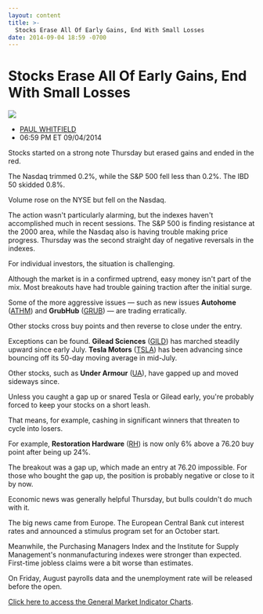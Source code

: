 ```yaml
---
layout: content
title: >-
  Stocks Erase All Of Early Gains, End With Small Losses
date: 2014-09-04 18:59 -0700
---
```



Stocks Erase All Of Early Gains, End With Small Losses
=======================================================


![](https://www.investors.com/wp-content/uploads/ibd-migrated-images/MPv_140905_635454412251670388.png)

* [PAUL WHITFIELD](https://www.investors.com/author/whitfieldp/ "Posts by PAUL WHITFIELD")
* 06:59 PM ET 09/04/2014




Stocks started on a strong note Thursday but erased gains and ended in the red.

  

The Nasdaq trimmed 0.2%, while the S&P 500 fell less than 0.2%. The IBD 50 skidded 0.8%.

  

Volume rose on the NYSE but fell on the Nasdaq.

  

The action wasn't particularly alarming, but the indexes haven't accomplished much in recent sessions. The S&P 500 is finding resistance at the 2000 area, while the Nasdaq also is having trouble making price progress. Thursday was the second straight day of negative reversals in the indexes.

  

For individual investors, the situation is challenging.

  

Although the market is in a confirmed uptrend, easy money isn't part of the mix. Most breakouts have had trouble gaining traction after the initial surge.

  

Some of the more aggressive issues — such as new issues **Autohome** ([ATHM](https://research.investors.com/quote.aspx?symbol=ATHM)) and **GrubHub** ([GRUB](https://research.investors.com/quote.aspx?symbol=GRUB)) — are trading erratically.

  

Other stocks cross buy points and then reverse to close under the entry.

  

Exceptions can be found. **Gilead Sciences** ([GILD](https://research.investors.com/quote.aspx?symbol=GILD)) has marched steadily upward since early July. **Tesla Motors** ([TSLA](https://research.investors.com/quote.aspx?symbol=TSLA)) has been advancing since bouncing off its 50-day moving average in mid-July.

  

Other stocks, such as **Under Armour** ([UA](https://research.investors.com/quote.aspx?symbol=UA)), have gapped up and moved sideways since.

  

Unless you caught a gap up or snared Tesla or Gilead early, you're probably forced to keep your stocks on a short leash.

  

That means, for example, cashing in significant winners that threaten to cycle into losers.

  

For example, **Restoration Hardware** ([RH](https://research.investors.com/quote.aspx?symbol=RH)) is now only 6% above a 76.20 buy point after being up 24%.

  

The breakout was a gap up, which made an entry at 76.20 impossible. For those who bought the gap up, the position is probably negative or close to it by now.

  

Economic news was generally helpful Thursday, but bulls couldn't do much with it.

  

The big news came from Europe. The European Central Bank cut interest rates and announced a stimulus program set for an October start.

  

Meanwhile, the Purchasing Managers Index and the Institute for Supply Management's nonmanufacturing indexes were stronger than expected. First-time jobless claims were a bit worse than estimates.

  

On Friday, August payrolls data and the unemployment rate will be released before the open.

  

[Click here to access the General Market Indicator Charts](https://www.investors.com/pdf/GMI_090514.pdf).




